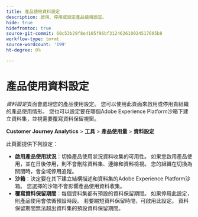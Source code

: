 ```yaml
---
title: 產品使用資料設定
description: 啟用、停用或設定產品使用設定。
hide: true
hidefromtoc: true
source-git-commit: 60c53b29f8e4105f96bf312462610024517605b8
workflow-type: tm+mt
source-wordcount: '199'
ht-degree: 0%

---
```


# 產品使用資料設定

_資料設定_&#x200B;頁面會處理您的產品使用設定。 您可以使用此頁面來啟用或停用貴組織的產品使用情形。 您也可以設定要在哪個Adobe Experience Platform沙箱下建立資料集，並視需要覆寫資料保留視窗。

**Customer Journey Analytics** > **工具** > **產品使用量** > **資料設定**

此頁面提供下列設定：

* **啟用產品使用狀況**：切換產品使用狀況資料收集的可用性。 如果您啟用產品使用，並在日後停用，則不會刪除資料集、連線和資料檢視。 您的組織在切換為關閉時，會全域停用追蹤。
* **沙箱**：決定要在其下建立結構描述和資料集的Adobe Experience Platform沙箱。 您選擇的沙箱不會影響產品使用資料收集。
* **覆寫資料保留期間**：每個資料集都有預設的資料保留期間。 如果停用此設定，則產品使用會依循預設時段。 若要縮短資料保留時間，可啟用此設定。 資料保留期間無法超出資料集的預設資料保留期間。
